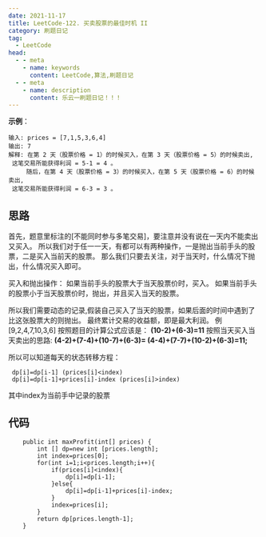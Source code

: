 ```yaml
---
date: 2021-11-17
title: LeetCode-122. 买卖股票的最佳时机 II
category: 刷题日记
tag:
  - LeetCode
head:
  - - meta
    - name: keywords
      content: LeetCode,算法,刷题日记
  - - meta
    - name: description
      content: 乐云一刷题日记！！！
---
```

**示例**：
```
输入: prices = [7,1,5,3,6,4]
输出: 7
解释: 在第 2 天（股票价格 = 1）的时候买入，在第 3 天（股票价格 = 5）的时候卖出,
 这笔交易所能获得利润 = 5-1 = 4 。
     随后，在第 4 天（股票价格 = 3）的时候买入，在第 5 天（股票价格 = 6）的时候卖出,
 这笔交易所能获得利润 = 6-3 = 3 。

```
## 思路
首先，题意里标注的[不能同时参与多笔交易]，要注意并没有说在一天内不能卖出又买入。
所以我们对于任一一天，有都可以有两种操作，一是抛出当前手头的股票，二是买入当前天的股票。
那么我们只要去关注，对于当天时，什么情况下抛出，什么情况买入即可。

买入和抛出操作：
如果当前手头的股票大于当天股票价时，买入。
如果当前手头的股票小于当天股票价时，抛出，并且买入当天的股票。

所以我们需要动态的记录,假装自己买入了当天的股票，如果后面的时间中遇到了比这张股票大的则抛出。
最终累计交易的收益额，即是最大利润。
例 [9,2,4,7,10,3,6]
按照题目的计算公式应该是：
**(10-2)+(6-3)=11**
按照当天买入当天卖出的思路:
**(4-2)+(7-4)+(10-7)+(6-3)= (4-4)+(7-7)+(10-2)+(6-3)=11;**

所以可以知道每天的状态转移方程：
```
 dp[i]=dp[i-1] (prices[i]<index)
 dp[i]=dp[i-1]+prices[i]-index (prices[i]>index)
```
其中index为当前手中记录的股票

## 代码
```
    public int maxProfit(int[] prices) {
        int [] dp=new int [prices.length];
        int index=prices[0];
        for(int i=1;i<prices.length;i++){
            if(prices[i]<index){
                dp[i]=dp[i-1];
            }else{
                dp[i]=dp[i-1]+prices[i]-index;
            }
            index=prices[i];
        }
        return dp[prices.length-1];
    }
```
